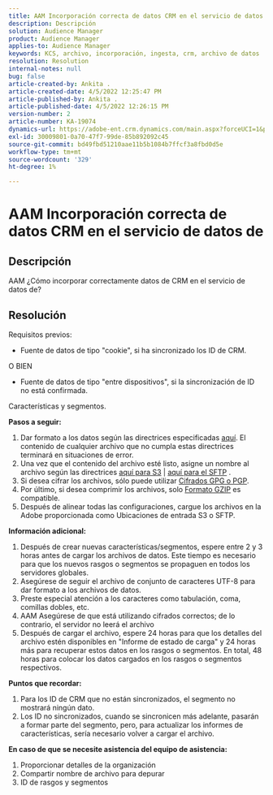 ```yaml
---
title: AAM Incorporación correcta de datos CRM en el servicio de datos de
description: Descripción
solution: Audience Manager
product: Audience Manager
applies-to: Audience Manager
keywords: KCS, archivo, incorporación, ingesta, crm, archivo de datos
resolution: Resolution
internal-notes: null
bug: false
article-created-by: Ankita .
article-created-date: 4/5/2022 12:25:47 PM
article-published-by: Ankita .
article-published-date: 4/5/2022 12:26:15 PM
version-number: 2
article-number: KA-19074
dynamics-url: https://adobe-ent.crm.dynamics.com/main.aspx?forceUCI=1&pagetype=entityrecord&etn=knowledgearticle&id=3464e380-dbb4-ec11-983f-000d3a5d0e57
exl-id: 30009801-0a70-47f7-99de-85b892092c45
source-git-commit: bd49fbd51210aae11b5b1084b7ffcf3a8fbd0d5e
workflow-type: tm+mt
source-wordcount: '329'
ht-degree: 1%

---
```


# AAM Incorporación correcta de datos CRM en el servicio de datos de

## Descripción

AAM ¿Cómo incorporar correctamente datos de CRM en el servicio de datos de?

## Resolución


Requisitos previos:

- Fuente de datos de tipo &quot;cookie&quot;, si ha sincronizado los ID de CRM.

O BIEN

- Fuente de datos de tipo &quot;entre dispositivos&quot;, si la sincronización de ID no está confirmada.



Características y segmentos.


<b>Pasos a seguir:</b>

1. Dar formato a los datos según las directrices especificadas [aquí](https://experienceleague.adobe.com/docs/audience-manager/user-guide/implementation-integration-guides/sending-audience-data/batch-data-transfer-process/inbound-file-contents.html?lang=en). El contenido de cualquier archivo que no cumpla estas directrices terminará en situaciones de error.
2. Una vez que el contenido del archivo esté listo, asigne un nombre al archivo según las directrices [aquí para S3](https://experienceleague.adobe.com/docs/audience-manager/user-guide/implementation-integration-guides/sending-audience-data/batch-data-transfer-process/inbound-s3-filenames.html?lang=en) | [aquí para el SFTP](https://experienceleague.adobe.com/docs/audience-manager/user-guide/implementation-integration-guides/sending-audience-data/batch-data-transfer-process/inbound-ftp-filenames.html?lang=en) .
3. Si desea cifrar los archivos, sólo puede utilizar [Cifrados GPG o PGP](https://experienceleague.adobe.com/docs/audience-manager/user-guide/implementation-integration-guides/sending-audience-data/batch-data-transfer-process/inbound-file-encryption.html?lang=en).
4. Por último, si desea comprimir los archivos, solo [Formato GZIP](https://experienceleague.adobe.com/docs/audience-manager/user-guide/implementation-integration-guides/sending-audience-data/batch-data-transfer-process/inbound-file-compression.html?lang=en) es compatible.
5. Después de alinear todas las configuraciones, cargue los archivos en la Adobe proporcionada como Ubicaciones de entrada S3 o SFTP.


<b>Información adicional:</b>

1. Después de crear nuevas características/segmentos, espere entre 2 y 3 horas antes de cargar los archivos de datos. Este tiempo es necesario para que los nuevos rasgos o segmentos se propaguen en todos los servidores globales.
2. Asegúrese de seguir el archivo de conjunto de caracteres UTF-8 para dar formato a los archivos de datos.
3. Preste especial atención a los caracteres como tabulación, coma, comillas dobles, etc.
4. AAM Asegúrese de que está utilizando cifrados correctos; de lo contrario, el servidor no leerá el archivo
5. Después de cargar el archivo, espere 24 horas para que los detalles del archivo estén disponibles en &quot;Informe de estado de carga&quot; y 24 horas más para recuperar estos datos en los rasgos o segmentos. En total, 48 horas para colocar los datos cargados en los rasgos o segmentos respectivos.


<b>Puntos que recordar:</b>

1. Para los ID de CRM que no están sincronizados, el segmento no mostrará ningún dato.
2. Los ID no sincronizados, cuando se sincronicen más adelante, pasarán a formar parte del segmento, pero, para actualizar los informes de características, sería necesario volver a cargar el archivo.


<b>En caso de que se necesite asistencia del equipo de asistencia:</b>

1. Proporcionar detalles de la organización
2. Compartir nombre de archivo para depurar
3. ID de rasgos y segmentos
